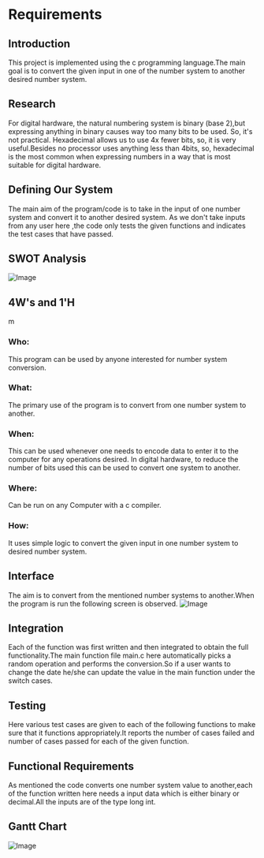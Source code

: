 # Requirements
## Introduction
 This project is implemented using the c programming language.The main goal is to convert the given input in one of the number system to another desired number system.

## Research

For digital hardware, the natural numbering system is binary (base 2),but expressing anything in binary causes way too many bits to be used. So, it's not   practical.
Hexadecimal allows us to use 4x fewer bits, so, it is very useful.Besides no processor uses anything less than 4bits, so, hexadecimal is the most common when expressing numbers in a way that is most suitable for digital hardware.

## Defining Our System

The main aim of the program/code is to take in the input of one number system and convert it to another desired system. As we don't take inputs from any user here ,the code only tests the given functions and indicates the test cases that have passed.

## SWOT Analysis
![Image](../1_Requirements/SWOT.png)

## 4W's and 1'H
m
### Who:
 This program can be used by anyone interested for number system conversion.

### What:
 The primary use of the program is to convert from one number system to another.

### When:
 This can be used whenever one needs to encode data to enter it to the computer for any operations desired. In digital hardware, to reduce the number of bits used   this can be used to convert one system to another.

### Where:
 Can be run on any Computer with a c compiler.
 
### How:
 It uses simple logic to convert the given input in one number system to desired number system.


## Interface
The aim is to convert from the mentioned number systems to another.When the program is run the following screen is observed.
![Image](../1_Requirements/Interface.png)


## Integration
Each of the function was first written and then integrated to obtain the full functionality.The main function file main.c here automatically picks a random operation and performs the conversion.So if  a user wants to change the date he/she can update the value in the main function under the switch cases.

## Testing

Here various test cases are given to each of the following functions to make sure that it functions appropriately.It reports the number of cases failed and number of cases passed for each of the given function.

## Functional Requirements

As mentioned the code converts one number system value to another,each of the function written here needs a input data which is either binary or decimal.All the inputs are of the type long int.

## Gantt Chart
![Image](../1_Requirements/GanttChart.jpg)





